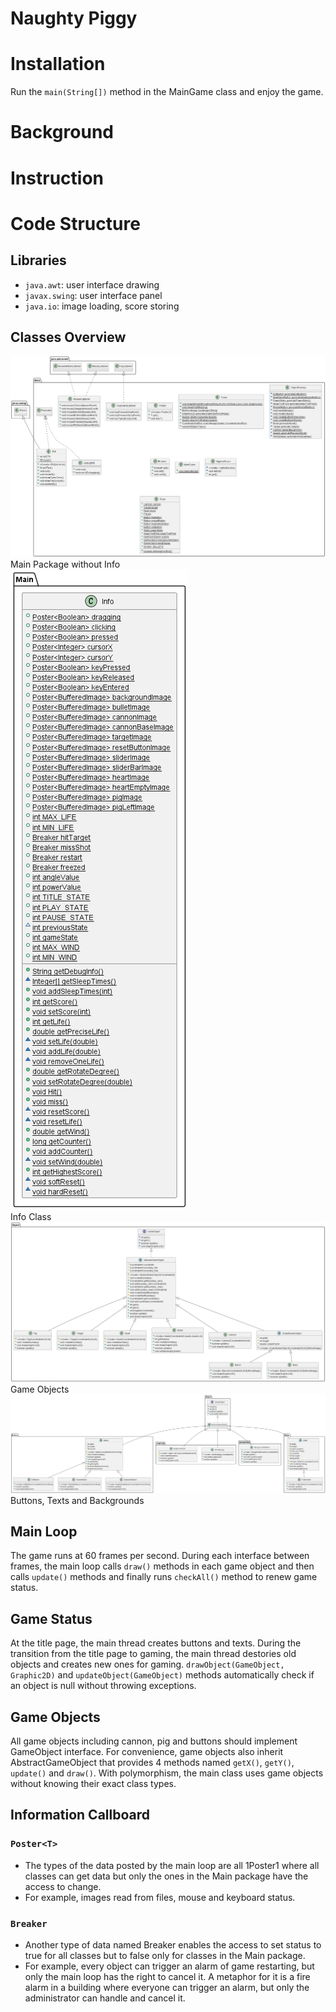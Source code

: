 # Naughty Piggy


# Installation
Run the `main(String[])` method in the MainGame class and enjoy the game.


# Background


# Instruction

# Code Structure
## Libraries
* `java.awt`: user interface drawing
* `javax.swing`: user interface panel
* `java.io`: image loading, score storing

## Classes Overview
![](UML/main_without_private.png)
<br>
Main Package without Info
<br>
![](UML/info_without_private.png)
<br>
Info Class
<br>
![](UML/object_without_private.png)
<br>
Game Objects
<br>
![](UML/all_without_private.png)
<br>
Buttons, Texts and Backgrounds

## Main Loop
The game runs at 60 frames per second. During each interface between frames, the main loop calls `draw()` methods in each game object and then calls `update()` methods and finally runs `checkAll()` method to renew game status.

## Game Status
At the title page, the main thread creates buttons and texts. During the transition from the title page to gaming, the main thread destories old objects and creates new ones for gaming. `drawObject(GameObject, Graphic2D)` and `updateObject(GameObject)` methods automatically check if an object is null without throwing exceptions.


## Game Objects
All game objects including cannon, pig and buttons should implement GameObject interface. For convenience, game objects also inherit AbstractGameObject that provides 4 methods named `getX()`, `getY()`, `update()` and `draw()`. With polymorphism, the main class uses game objects without knowing their exact class types.


## Information Callboard
### `Poster<T>`
* The types of the data posted by the main loop are all 1Poster<T>1 where all classes can get data but only the ones in the Main package have the access to change.
* For example, images read from files, mouse and keyboard status.
### `Breaker`
* Another type of data named Breaker enables the access to set status to true for all classes but to false only for classes in the Main package.
* For example, every object can trigger an alarm of game restarting, but only the main loop has the right to cancel it. A metaphor for it is a fire alarm in a building where everyone can trigger an alarm, but only the administrator can handle and cancel it.

